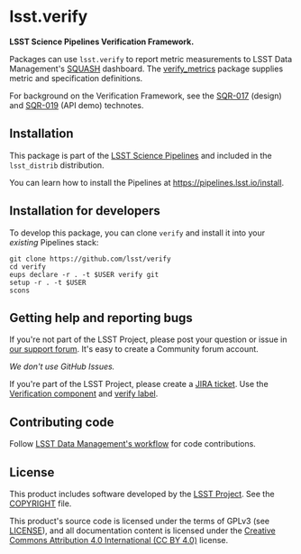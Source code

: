 # lsst.verify

**LSST Science Pipelines Verification Framework.**

Packages can use `lsst.verify` to report metric measurements to LSST Data Management's [SQUASH](https://squash.lsst.codes) dashboard.
The [verify_metrics](https://github.com/lsst/verify_metrics) package supplies metric and specification definitions.

For background on the Verification Framework, see the [SQR-017](https://sqr-017.lsst.io) (design) and [SQR-019](https://sqr-019.lsst.io) (API demo) technotes.

## Installation

This package is part of the [LSST Science Pipelines](https://pipelines.lsst.io) and included in the `lsst_distrib` distribution.

You can learn how to install the Pipelines at https://pipelines.lsst.io/install.

## Installation for developers

To develop this package, you can clone `verify` and install it into your *existing* Pipelines stack:

```
git clone https://github.com/lsst/verify
cd verify
eups declare -r . -t $USER verify git
setup -r . -t $USER
scons
```

## Getting help and reporting bugs

If you're not part of the LSST Project, please post your question or issue in [our support forum](https://community.lsst.org/c/support).
It's easy to create a Community forum account.

*We don't use GitHub Issues.*

If you're part of the LSST Project, please create a [JIRA ticket](https://jira.lsstcorp.org/).
Use the [Verification component](https://jira.lsstcorp.org/browse/DM/component/14170) and [verify label](https://jira.lsstcorp.org/issues/?jql=labels%20%3D%20verify).

## Contributing code

Follow [LSST Data Management's workflow](https://developer.lsst.io/processes/workflow.html) for code contributions.

## License

This product includes software developed by the [LSST Project](http://www.lsst.org/).
See the [COPYRIGHT](./COPYRIGHT) file.

This product's source code is licensed under the terms of GPLv3 (see [LICENSE](./LICENSE)), and all documentation content is licensed under the [Creative Commons Attribution 4.0 International (CC BY 4.0)](https://creativecommons.org/licenses/by/4.0/) license.
